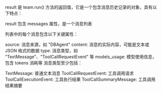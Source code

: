 result 是 team.run() 方法的返回值，它是一个包含消息历史记录的对象，具有以下特点：

result 包含 messages 属性，是一个消息列表

列表中的每个消息包含以下关键属性：

source: 消息来源，如 "DBAgent"
content: 消息的实际内容，可能是文本或 JSON 格式的数据
type: 消息类型，如 "TextMessage"、"ToolCallRequestEvent" 等
models_usage: 模型使用信息，包含 tokens 消耗等
消息类型至少包括：

TextMessage: 普通文本消息
ToolCallRequestEvent: 工具调用请求
ToolCallExecutionEvent: 工具执行结果
ToolCallSummaryMessage: 工具调用结果摘要